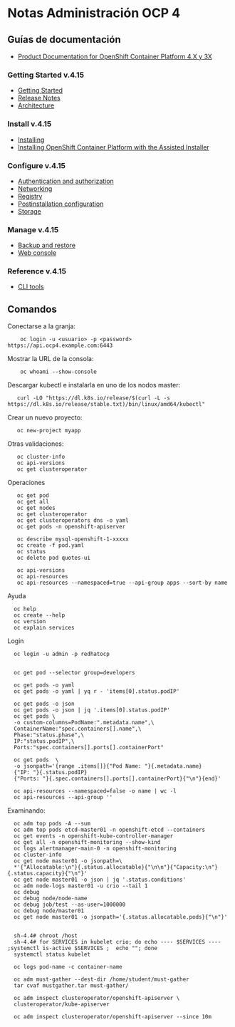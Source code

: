 # Notas Administración OCP 4

## Guías de documentación
 - [Product Documentation for OpenShift Container Platform 4.X y 3X](https://access.redhat.com/documentation/en-us/openshift_container_platform/4.15)
  
### Getting Started v.4.15
 - [Getting Started](https://access.redhat.com/documentation/en-us/openshift_container_platform/4.15/html/getting_started)
 - [Release Notes](https://access.redhat.com/documentation/en-us/openshift_container_platform/4.15/html/release_notes)
 - [Architecture](https://access.redhat.com/documentation/en-us/openshift_container_platform/4.15/html/architecture)

### Install v.4.15
 - [Installing](https://access.redhat.com/documentation/en-us/openshift_container_platform/4.15/html/installing)
 - [Installing OpenShift Container Platform with the Assisted Installer](https://access.redhat.com/documentation/en-us/assisted_installer_for_openshift_container_platform/2024/html/installing_openshift_container_platform_with_the_assisted_installer) 

### Configure v.4.15
 - [Authentication and authorization](https://access.redhat.com/documentation/en-us/openshift_container_platform/4.15/html/authentication_and_authorization)
 - [Networking](https://access.redhat.com/documentation/en-us/openshift_container_platform/4.15/html/networking)
 - [Registry](https://access.redhat.com/documentation/en-us/openshift_container_platform/4.15/html/registry)
 - [Postinstallation configuration](https://access.redhat.com/documentation/en-us/openshift_container_platform/4.15/html/postinstallation_configuration)
 - [Storage](https://access.redhat.com/documentation/en-us/openshift_container_platform/4.15/html/storage)

### Manage v.4.15
 - [Backup and restore](https://access.redhat.com/documentation/en-us/openshift_container_platform/4.15/html/backup_and_restore)
 - [Web console](https://access.redhat.com/documentation/en-us/openshift_container_platform/4.15/html/web_console)

### Reference v.4.15
 - [CLI tools](https://access.redhat.com/documentation/en-us/openshift_container_platform/4.15/html/cli_tools)


## Comandos

 Conectarse a la granja:

        oc login -u <usuario> -p <password>  https://api.ocp4.example.com:6443

 Mostrar la URL de la consola:

        oc whoami --show-console

 Descargar kubectl e instalarla en uno de los nodos master:

       curl -LO "https://dl.k8s.io/release/$(curl -L -s https://dl.k8s.io/release/stable.txt)/bin/linux/amd64/kubectl"

 Crear un nuevo proyecto:

       oc new-project myapp

 Otras validaciones:

       oc cluster-info
       oc api-versions
       oc get clusteroperator

 Operaciones 

       oc get pod
       oc get all
       oc get nodes
       oc get clusteroperator
       oc get clusteroperators dns -o yaml
       oc get pods -n openshift-apiserver
       
       oc describe mysql-openshift-1-xxxxx
       oc create -f pod.yaml
       oc status
       oc delete pod quotes-ui
       
       oc api-versions
       oc api-resources
       oc api-resources --namespaced=true --api-group apps --sort-by name


Ayuda

      oc help
      oc create --help
      oc version
      oc explain services

Login

      oc login -u admin -p redhatocp


      oc get pod --selector group=developers

      oc get pods -o yaml
      oc get pods -o yaml | yq r - 'items[0].status.podIP'

      oc get pods -o json
      oc get pods -o json | jq '.items[0].status.podIP'
      oc get pods \
      -o custom-columns=PodName:".metadata.name",\
      ContainerName:"spec.containers[].name",\
      Phase:"status.phase",\
      IP:"status.podIP",\
      Ports:"spec.containers[].ports[].containerPort"

      oc get pods  \
      -o jsonpath='{range .items[]}{"Pod Name: "}{.metadata.name}
      {"IP: "}{.status.podIP}
      {"Ports: "}{.spec.containers[].ports[].containerPort}{"\n"}{end}'

      oc api-resources --namespaced=false -o name | wc -l
      oc api-resources --api-group ''

      

Examinando:

      oc adm top pods -A --sum
      oc adm top pods etcd-master01 -n openshift-etcd --containers
      oc get events -n openshift-kube-controller-manager
      oc get all -n openshift-monitoring --show-kind
      oc logs alertmanager-main-0 -n openshift-monitoring
      oc cluster-info
      oc get node master01 -o jsonpath=\
      *'{"Allocatable:\n"}{.status.allocatable}{"\n\n"}{"Capacity:\n"}{.status.capacity}{"\n"}'
      oc get node master01 -o json | jq '.status.conditions'
      oc adm node-logs master01 -u crio --tail 1
      oc debug 
      oc debug node/node-name
      oc debug job/test --as-user=1000000
      oc debug node/master01
      oc get node master01 -o jsonpath='{.status.allocatable.pods}{"\n"}'


      sh-4.4# chroot /host
      sh-4.4# for SERVICES in kubelet crio; do echo ---- $SERVICES ---- ;systemctl is-active $SERVICES ;  echo ""; done
      systemctl status kubelet

      oc logs pod-name -c container-name

      oc adm must-gather --dest-dir /home/student/must-gather
      tar cvaf mustgather.tar must-gather/
      
      oc adm inspect clusteroperator/openshift-apiserver \
      clusteroperator/kube-apiserver

      oc adm inspect clusteroperator/openshift-apiserver --since 10m